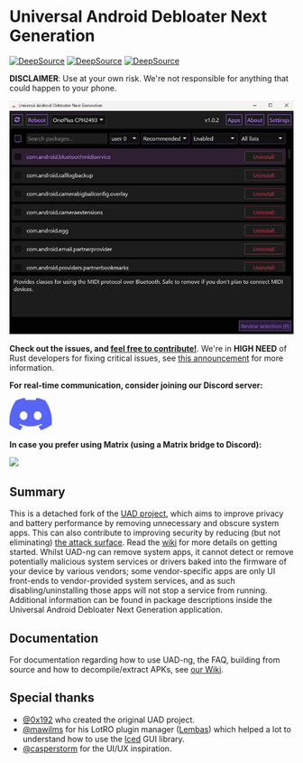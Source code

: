 # Universal Android Debloater Next Generation

[![DeepSource](https://app.deepsource.com/gh/Universal-Debloater-Alliance/universal-android-debloater-next-generation.svg/?label=active+issues&show_trend=true&token=LcP1kzmhgcIk06HCJz8LUf7i)](https://app.deepsource.com/gh/Universal-Debloater-Alliance/universal-android-debloater-next-generation/)
[![DeepSource](https://app.deepsource.com/gh/Universal-Debloater-Alliance/universal-android-debloater-next-generation.svg/?label=resolved+issues&show_trend=true&token=LcP1kzmhgcIk06HCJz8LUf7i)](https://app.deepsource.com/gh/Universal-Debloater-Alliance/universal-android-debloater-next-generation/)
[![DeepSource](https://app.deepsource.com/gh/Universal-Debloater-Alliance/universal-android-debloater-next-generation.svg/?label=code+coverage&show_trend=true&token=LcP1kzmhgcIk06HCJz8LUf7i)](https://app.deepsource.com/gh/Universal-Debloater-Alliance/universal-android-debloater-next-generation/)


**DISCLAIMER**: Use at your own risk. We're not responsible for anything that
could happen to your phone.

<img src="/resources/screenshots/v1.0.2.png" width="850" alt="uad_screenshot">

**Check out the issues, and [feel free to contribute!](https://github.com/Universal-Debloater-Alliance/universal-android-debloater-next-generation/wiki/How-to-contribute)**. We're in **HIGH NEED** of Rust developers for fixing critical issues, see [this announcement](https://github.com/Universal-Debloater-Alliance/universal-android-debloater-next-generation/discussions/731) for more information.

**For real-time communication, consider joining our Discord server:**

<a href="https://discord.gg/CzwbMCPEZa">
  <img src="./resources/images/icon_clyde_blurple_RGB.png" alt="Icon" width="75">
</a>

**In case you prefer using Matrix (using a Matrix bridge to Discord):**

[<img src="https://matrix.org/images/matrix-logo.svg">](https://matrix.to/#/#uad-ng:matrix.org)

## Summary

This is a detached fork of the [UAD project](https://github.com/0x192/universal-android-debloater), which aims to improve privacy and battery performance by removing unnecessary and obscure system apps.
This can also contribute to improving security by reducing (but not eliminating) [the attack surface](https://en.wikipedia.org/wiki/Attack_surface). Read the [wiki](https://github.com/Universal-Debloater-Alliance/universal-android-debloater-next-generation/wiki) for more details on getting started. Whilst UAD-ng can remove system apps, it cannot detect or remove potentially malicious system services or drivers baked into the firmware of your device by various vendors; some vendor-specific apps are only UI front-ends to vendor-provided system services, and as such disabling/uninstalling those apps will not stop a service from running. Additional information can be found in package descriptions inside the Universal Android Debloater Next Generation application.

## Documentation

For documentation regarding how to use UAD-ng, the FAQ, building from source and how to decompile/extract APKs, see [our Wiki](https://github.com/Universal-Debloater-Alliance/universal-android-debloater-next-generation/wiki).

## Special thanks

- [@0x192](https://github.com/0x192) who created the original UAD project.
- [@mawilms](https://github.com/mawilms) for his LotRO plugin manager ([Lembas](https://github.com/mawilms/lembas)) which helped a lot to understand how to use the [Iced](https://github.com/hecrj/iced) GUI library.
- [@casperstorm](https://github.com/casperstorm) for the UI/UX inspiration.
